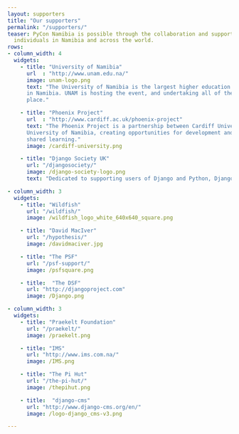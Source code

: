 ```yaml
---
layout: supporters
title: "Our supporters"
permalink: "/supporters/"
teaser: PyCon Namibia is possible through the collaboration and support of organisations and
  individuals in Namibia and across the world.
rows:
- column_width: 4
  widgets:
    - title: "University of Namibia"
      url  : "http://www.unam.edu.na/"
      image: unam-logo.png
      text: "The University of Namibia is the largest higher education establishment
      in Namibia. UNAM is hosting the event, and undertaking all of the local organisation.
      place."

    - title: "Phoenix Project"
      url  : "http://www.cardiff.ac.uk/phoenix-project"
      text: "The Phoenix Project is a partnership between Cardiff University and the
      University of Namibia, creating opportunities for development and
      shared learning."
      image: /cardiff-university.png

    - title: "Django Society UK"
      url: "/djangosociety/"
      image: /django-society-logo.png
      text: "Dedicated to supporting users of Django and Python, Django Society UK is providing organisational support to the event and travel grants to its attendees."

- column_width: 3
  widgets:
    - title: "Wildfish"
      url: "/wildfish/"
      image: /wildfish_logo_white_640x640_square.png

    - title: "David MacIver"
      url: "/hypothesis/"
      image: /davidmaciver.jpg

    - title: "The PSF"
      url: "/psf-support/"
      image: /psfsquare.png

    - title:  "The DSF"
      url: "http://djangoproject.com"
      image: /Django.png

- column_width: 3
  widgets:
    - title: "Praekelt Foundation"
      url: "/praekelt/"
      image: /praekelt.png

    - title: "IMS"
      url: "http://www.ims.com.na/"
      image: /IMS.png

    - title: "The Pi Hut"
      url: "/the-pi-hut/"
      image: /thepihut.png

    - title:  "django-cms"
      url: "http://www.django-cms.org/en/"
      image: /logo-django_cms-v3.png

---
```

